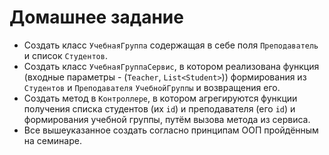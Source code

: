 # Домашнее задание

* Создать класс `УчебнаяГруппа` содержащая в себе поля `Преподаватель` и
список `Студентов`.
* Создать класс `УчебнаяГруппаСервис`, в котором реализована
функция (входные параметры - (`Teacher`, `List<Student>`)) формирования из
`Студентов` и `Преподавателя` `УчебнойГруппы` и возвращения его.
* Создать метод в `Контроллере`, в котором агрегируются функции получения 
списка студентов (их `id`) и преподавателя (его `id`) и формирования 
учебной группы, путём вызова метода из сервиса.
* Все вышеуказанное создать согласно принципам ООП пройдённым на
семинаре.
